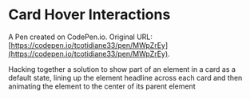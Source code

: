 # Card Hover Interactions

A Pen created on CodePen.io. Original URL: [https://codepen.io/tcotidiane33/pen/MWpZrEy](https://codepen.io/tcotidiane33/pen/MWpZrEy).

Hacking together a solution to show part of an element in a card as a default state, lining up the element headline across each card and then animating the element to the center of its parent element
